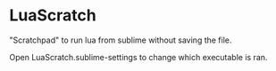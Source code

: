 LuaScratch
==========

"Scratchpad" to run lua from sublime without saving the file.

Open LuaScratch.sublime-settings to change which executable is ran.
